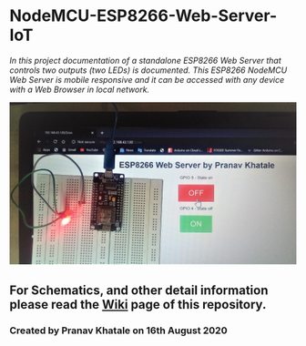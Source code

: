 # NodeMCU-ESP8266-Web-Server-IoT

_In this project documentation of a standalone ESP8266 Web Server that controls two outputs (two LEDs) is documented. This ESP8266 NodeMCU Web Server is mobile responsive and it can be accessed with any device with a Web Browser in local network._

![](https://github.com/pranavkhatale/NodeMCU-ESP8266-Web-Server/raw/master/Images%20included%20in%20read.md/1.Project%20Image.jpg)

## For Schematics, and other detail information please read the [Wiki](https://github.com/pranavkhatale/NodeMCU-ESP8266-Web-Server/wiki) page of this repository.
### Created by Pranav Khatale on 16th August 2020
